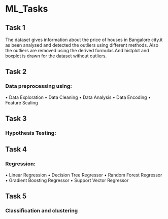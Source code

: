 # ML_Tasks

## Task 1
 The dataset gives information about the price of houses in Bangalore city.it as been analysed and detected the outliers using different methods. Also the outliers are removed using the derived formulas.And histplot and boxplot is drawn for the dataset without outliers.

## Task 2
### Data preprocessing using:
• Data Exploration
• Data Cleaning
• Data Analysis
• Data Encoding
• Feature Scaling

## Task 3
### Hypothesis Testing:

## Task 4
### Regression:
• Linear Regression
• Decision Tree Regressor
• Random Forest Regressor
• Gradient Boosting Regressor
• Support Vector Regressor

## Task 5
### Classification and clustering
